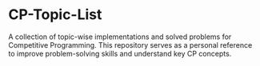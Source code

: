 # CP-Topic-List
A collection of topic-wise implementations and solved problems for Competitive Programming. This repository serves as a personal reference to improve problem-solving skills and understand key CP concepts.
